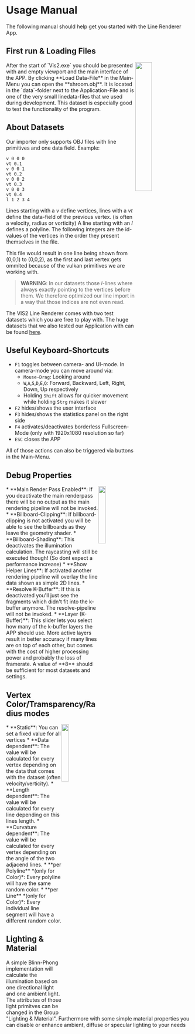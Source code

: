 # Usage Manual
The following manual should help get you started with the Line Renderer App.

## First run & Loading Files
<img style="float: right; width: 30%;" src="../img/manual1.png">
After the start of `Vis2.exe` you should be presented with and empty viewport and the main interface of the APP. By clicking **Load Data-File** in the Main-Menu you can open the **shroom.obj**. It is located in the `data`-folder next to the Application-File and is one of the very small linedata-files that we used during development. This dataset is especially good to test the functionality of the program.

## About Datasets
Our importer only supports OBJ files with line primitives and one data field. Example:
```
v 0 0 0
vt 0.1
v 0 0 1
vt 0.2
v 0 0 2
vt 0.3
v 0 0 3
vt 0.4
l 1 2 3 4
```
Lines starting with a *v* define vertices, lines with a *vt* define the data-field of the previous vertex. (is often a velocity, radius or vorticity) A line starting with an *l* defines a polyline. The following integers are the id-values of the vertices in the order they present themselves in the file.

This file would result in one line being shown from (0,0,1) to (0,0,2), as the first and last vertex gets ommited because of the vulkan primitives we are working with.

> **WARNING**: In our datasets those *l*-lines where always exactly pointing to the vertices before them. We therefore optimized our line import in a way that those indices are not even read.

The VIS2 Line Renderer comes with two test datasets which you are free to play with. The huge datasets that we also tested our Application with can be found [here](https://zenodo.org/record/3637625).

## Useful Keyboard-Shortcuts

 * `F1` toggles between camera- and UI-mode. In camera-mode you can move around via:
   * `Mouse-Drag`: Looking around
   * `W`,`A`,`S`,`D`,`E`,`Q`: Forward, Backward, Left, Right, Down, Up respectively
   * Holding `Shift` allows for quicker movement while holding `Strg` makes it slower
 * `F2` hides/shows the user interface
 * `F3` hides/shows the statistics panel on the right side
 * `F4` activates/deactivates borderless Fullscreen-Mode (only with 1920x1080 resolution so far)
 * `ESC` closes the APP

All of those actions can also be triggered via buttons in the Main-Menu.


## Debug Properties

<img style="float: right; width: 20%;" src="../img/manual2.png">
 * **Main Render Pass Enabled**: If you deactivate the main renderpass there will be no output as the main rendering pipeline will not be invoked.
 * **Billboard-Clipping**: If billboard-clipping is not activated you will be able to see the billboards as they leave the geometry shader.
 * **Billboard-Shading**: This deactivates the illumination calculation. The raycasting will still be executed though! (So dont expect a performance increase)
 * **Show Helper Lines**: If activated another rendering pipeline will overlay the line data shown as simple 2D lines.
 * **Resolve K-Buffer**: If this is deactivated you'll just see the fragments which didn't fit into the k-buffer anymore. The resolve-pipeline will not be invoked.
 * **Layer (K-Buffer)**: This slider lets you select how many of the k-buffer layers the APP should use. More active layers result in better accuracy if many lines are on top of each other, but comes with the cost of higher processing power and probably the loss of framerate. A value of **8** should be sufficient for most datasets and settings.
 
## Vertex Color/Tramsparency/Radius modes

<img style="float: right; width: 20%;" src="../img/manual3.png">
 * **Static**: You can set a fixed value for all vertices
 * **Data dependent**: The value will be calculated for every vertex depending on the data that comes with the dataset (often velocity/verticity).
 * **Length dependent**: The value will be calculated for every line depending on this lines length.
 * **Curvature dependent**: The value will be calculated for every vertex depending on the angle of the two adjacend lines.
 * **per Polyline** *(only for Color)*: Every polyline will have the same random color.
 * **per Line** *(only for Color)*: Every individual line segment will have a different random color.
 
## Lighting & Material

A simple Blinn-Phong implementation will calculate the illumination based on one directional light and one ambient light. The attributes of those light primitves can be changed in the Group "Lighting & Material". Furthermore with some simple material properties you can disable or enhance ambient, diffuse or specular lighting to your needs
